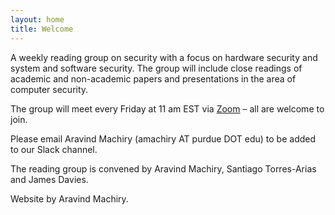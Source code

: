 ```yaml
---
layout: home
title: Welcome
---
```


A weekly reading group on security with a focus on hardware security and system and software security. The group will include close readings of academic and non-academic papers and presentations in the area of computer security.

The group will meet every Friday at 11 am EST via <a href="https://purdue-edu.zoom.us/j/97467277138?pwd=Unh1UTFpRzMrQzJHZ2ZPUGdSTks1UT09">Zoom</a> – all are welcome to join. 

Please email Aravind Machiry (amachiry AT purdue DOT edu) to be added to our Slack channel.

The reading group is convened by Aravind Machiry, Santiago Torres-Arias and James Davies. 

Website by Aravind Machiry.
